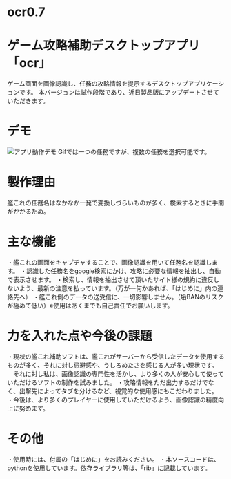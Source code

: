 # ocr0.7

# ゲーム攻略補助デスクトップアプリ「ocr」

ゲーム画面を画像認識し、任務の攻略情報を提示するデスクトップアプリケーションです。
本バージョンは試作段階であり、近日製品版にアップデートさせていただきます。

# デモ

![アプリ動作デモ](https://github.com/FuyaOtsu/ocr0.7/blob/main/ocr_gif.gif)
Gifでは一つの任務ですが、複数の任務を選択可能です。

# 製作理由

艦これの任務名はなかなか一発で変換しづらいものが多く、検索するときに手間がかかるため。

# 主な機能
・艦これの画面をキャプチャすることで、画像認識を用いて任務名を認識します。
・認識した任務名をgoogle検索にかけ、攻略に必要な情報を抽出し、自動で表示させます。
・検索し、情報を抽出させて頂いたサイト様の規約に違反しないよう、最新の注意を払っています。（万が一何かあれば、「はじめに」内の連絡先へ）
・艦これ側のデータの送受信に、一切影響しません。（垢BANのリスクが極めて低い）※使用はあくまでも自己責任でお願いします。

# 力を入れた点や今後の課題
・現状の艦これ補助ソフトは、艦これがサーバーから受信したデータを使用するものが多く、それに対し忌避感や、うしろめたさを感じる人が多い現状です。
　それに対し私は、画像認識の専門性を活かし、より多くの人が安心して使っていただけるソフトの制作を試みました。
・攻略情報をただ出力するだけでなく、出撃先によってタブを分けるなど、視覚的な使用感にもこだわりました。
・今後は、より多くのプレイヤーに使用していただけるよう、画像認識の精度向上に努めます。

# その他
・使用時には、付属の「はじめに」をお読みください。
・本ソースコードは、pythonを使用しています。依存ライブラリ等は、「rib」に記載しています。


